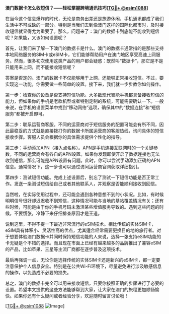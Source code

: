 **澳门数据卡怎么收短信？——轻松掌握跨境通讯技巧[[TG💪+ @esim1088](https://t.me/s/esim1088)]**

在当今这个信息爆炸的时代，无论是商务出差还是旅游休闲，手机通讯都成了我们生活中不可或缺的一部分。特别是当我们去到像澳门这样的国际化都市时，及时接收短信就显得尤为重要了。那么，问题来了：澳门的数据卡到底能不能收到短信呢？如果能，又该如何设置呢？

首先，让我们来了解一下澳门的数据卡是什么。澳门的数据卡通常指的是那些支持本地网络服务的SIM卡或eSIM卡，它们能够帮助用户在澳门地区享受高速上网服务。然而，很多初次使用这类产品的用户都会疑惑：既然叫“数据卡”，那它是不是只能用来上网，而不能接收短信呢？

答案是否定的。澳门的数据卡不仅能够用于上网，还能够正常接收短信。不过，要实现这一功能，你需要做一些简单的设置。接下来，我们就一步步教你如何操作。

第一步：检查你的设备是否支持短信功能。大多数现代智能手机都具备接收短信的能力，但如果你的手机是老款机型或者特别定制的系统，可能需要确认一下。一般来说，在手机的设置菜单中找到“移动网络”选项，确保其中的“数据连接”和“短信服务”都被开启即可。

第二步：联系运营商客服。不同的运营商对于短信服务的配置可能会有所不同，因此最稳妥的方式就是直接拨打你的数据卡所属运营商的客服热线，询问具体的短信接收步骤。客服人员会根据你的具体需求提供个性化的指导。

第三步：手动添加APN（接入点名称）。APN是手机连接互联网时的一个关键参数，不同的运营商会有各自的APN设置。如果你发现即使开启了数据连接也无法收到短信，那么可能是APN设置有问题。此时，你可以尝试手动添加正确的APN信息。通常情况下，这一步也可以通过访问运营商官网获取详细指引。

第四步：测试短信功能。完成上述设置后，别忘了测试一下短信功能是否正常工作。发送一条测试短信给自己或者其他联系人，并观察是否能顺利接收到回信。

当然啦，在实际使用过程中，还可能会遇到各种意想不到的小状况。比如，有时候明明信号很好却迟迟收不到短信，这种情况可能与当地的基站覆盖情况有关；还有些时候，可能是由于你的手机号码未激活某些增值服务导致的。遇到这些问题的时候，不要慌张，冷静下来仔细排查原因才是王道。

说到这里，不得不提一下最近非常流行的eSIM技术。相比传统的实体SIM卡，eSIM具有体积小、灵活性高的优点，尤其适合经常需要更换目的地的旅行者。对于想要体验澳门数据卡并同时保持短信功能的人来说，选择一张支持eSIM功能的卡无疑是个不错的选择。而且现在市面上已经有越来越多的品牌推出了兼容eSIM的产品，比如苹果、三星等主流厂商都在逐步普及这项技术。

最后再强调一点，无论你是选择传统的实体SIM卡还是新兴的eSIM卡，都一定要注意保护个人信息安全。特别是在公共Wi-Fi环境下，尽量避免进行涉及敏感信息的操作，以免造成不必要的损失。

总之，澳门的数据卡完全可以用来接收短信，只要你按照正确的步骤进行了必要的设置。希望本文提供的这些方法能够帮到大家，让大家在澳门的旅程更加顺畅愉快。如果你还有什么疑问或者经验分享，欢迎随时留言讨论哦！

[[TG💪+ @esim1088](https://t.me/s/esim1088) ![Image](https://i.postimg.cc/4NQfJmqS/Snipaste-2025-05-13-00-14-12.png)]